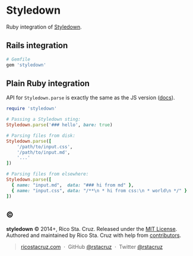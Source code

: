 Styledown
=========

Ruby integration of [Styledown].

## Rails integration

```rb
# Gemfile
gem 'styledown'
```

## Plain Ruby integration

API for `Styledown.parse` is exactly the same as the JS version ([docs]).

```rb
require 'styledown'

# Passing a Styledown sting:
Styledown.parse('### hello', bare: true)

# Parsing files from disk:
Styledown.parse([
    '/path/to/input.css',
    '/path/to/input.md',
    '...'
])

# Parsing files from elsewhere:
Styledown.parse([
  { name: "input.md",  data: "### hi from md" },
  { name: "input.css", data: "/**\n * hi from css:\n * world\n */" }
])
```

 
[docs]: https://github.com/styledown/styledown/blob/master/docs/API.md#styledownparse

## :copyright:

**styledown** © 2014+, Rico Sta. Cruz. Released under the [MIT License].<br>
Authored and maintained by Rico Sta. Cruz with help from [contributors].

> [ricostacruz.com](http://ricostacruz.com) &nbsp;&middot;&nbsp;
> GitHub [@rstacruz](https://github.com/rstacruz) &nbsp;&middot;&nbsp;
> Twitter [@rstacruz](https://twitter.com/rstacruz)

[MIT License]: http://mit-license.org/
[contributors]: http://github.com/styledown/styledown-ruby/contributors
[Styledown]: https://github.com/styledown/styledown
